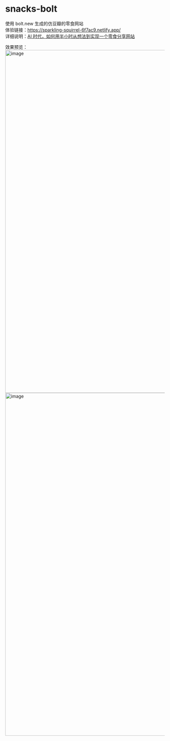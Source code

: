 # snacks-bolt
使用 bolt.new 生成的仿豆瓣的零食网站  
体验链接：https://sparkling-squirrel-6f7ac9.netlify.app/  
详细说明：[AI 时代，如何用半小时从想法到实现一个零食分享网站](https://mp.weixin.qq.com/s/Q5is_sWlEtPycaQiYyiYeQ)  

效果预览：  
<img width="1920" height="1080" alt="image" src="https://github.com/user-attachments/assets/73c9d24d-a35f-47bd-8d12-2a521d09ccc8" />
<img width="1920" height="1080" alt="image" src="https://github.com/user-attachments/assets/a65e7d42-30a7-4846-a157-079fa1ef3b84" />

